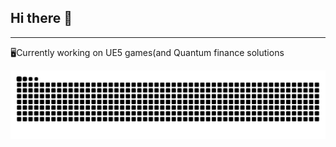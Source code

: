 ## Hi there 👋
---------------------------
🖥️Currently working on UE5 games(and Quantum finance solutions
<!--
**Patriac9/Patriac9** is a ✨ _special_ ✨ repository because its `README.md` (this file) appears on your GitHub profile.

Here are some ideas to get you started:

- 🔭 I’m currently working on ...
- 🌱 I’m currently learning ...
- 👯 I’m looking to collaborate on ...
- 🤔 I’m looking for help with ...
- 💬 Ask me about ...
- 📫 How to reach me: ...
- 😄 Pronouns: ...
- ⚡ Fun fact: ...
-->
<picture>
  <source media="(prefers-color-scheme: dark)" srcset="https://raw.githubusercontent.com/Patriac9/Patriac9/output/github-contribution-grid-snake-dark.svg">
  <source media="(prefers-color-scheme: light)" srcset="https://raw.githubusercontent.com/Patriac9/Patriac9/output/github-contribution-grid-snake.svg">
  <img alt="github contribution grid snake animation" src="https://raw.githubusercontent.com/Patriac9/Patriac9/output/github-contribution-grid-snake.svg">
</picture>
